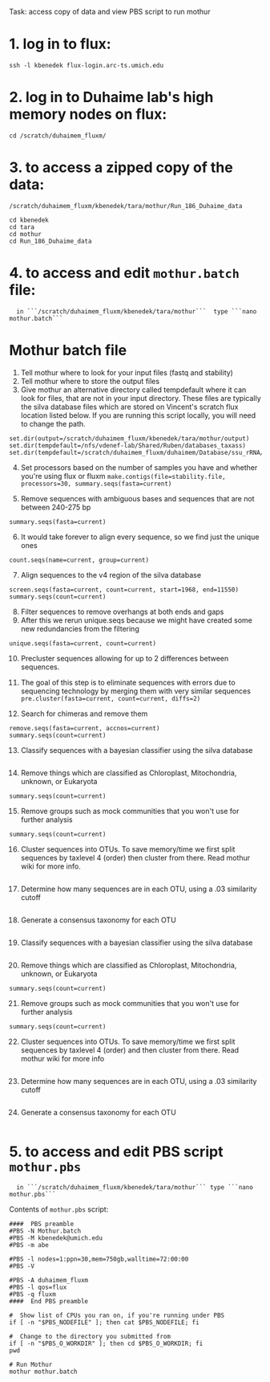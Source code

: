 Task: access copy of data and view PBS script to run mothur  

# 1. log in to flux:  
```ssh -l kbenedek flux-login.arc-ts.umich.edu```  

# 2. log in to Duhaime lab's high memory nodes on flux: 
```cd /scratch/duhaimem_fluxm/```  

# 3.  to access a zipped copy of the data: 
```/scratch/duhaimem_fluxm/kbenedek/tara/mothur/Run_186_Duhaime_data```  
```
cd kbenedek
cd tara
cd mothur
cd Run_186_Duhaime_data
```  

# 4. to access and edit ```mothur.batch```  file:

      in ```/scratch/duhaimem_fluxm/kbenedek/tara/mothur```  type ```nano mothur.batch```  


# Mothur batch file

1. Tell mothur where to look for your input files (fastq and stability)
2. Tell mothur where to store the output files
3. Give mothur an alternative directory called tempdefault where it can look for files, that are not in your input directory. These files are typically the silva database files which are stored on Vincent's scratch flux location listed below. If you are running this script locally, you will need to change the path.

```set.dir(input=/scratch/duhaimem_fluxm/kbenedek/tara/mothur/Run_186_Duhaime_data)
set.dir(output=/scratch/duhaimem_fluxm/kbenedek/tara/mothur/output)
set.dir(tempdefault=/nfs/vdenef-lab/Shared/Ruben/databases_taxass)
set.dir(tempdefault=/scratch/duhaimem_fluxm/duhaimem/Database/ssu_rRNA/Mothur)
```   

4. Set processors based on the number of samples you have and whether you're using flux or fluxm
```make.contigs(file=stability.file, processors=30, summary.seqs(fasta=current)```

5. Remove sequences with ambiguous bases and sequences that are not between 240-275 bp
```screen.seqs(fasta=current, group=current, summary=current, maxambig=0, maxlength=275, minlength=240, maxhomop=8)
summary.seqs(fasta=current)
```   

6. It would take forever to align every sequence, so we find just the unique ones
```unique.seqs(fasta=current)
count.seqs(name=current, group=current)
```   

7.  Align sequences to the v4 region of the silva database
```align.seqs(fasta=current, reference=silva.seed_v123.pcr.align)
screen.seqs(fasta=current, count=current, start=1968, end=11550)
summary.seqs(count=current)
```  

8. Filter sequences to remove overhangs at both ends and gaps
9. After this we rerun unique.seqs because we might have created some new redundancies from the filtering
```filter.seqs(fasta=current, vertical=T, trump=.)
unique.seqs(fasta=current, count=current)
```   

10. Precluster sequences allowing for up to 2 differences between sequences.
11. The goal of this step is to eliminate sequences with errors due to sequencing technology by merging them with very similar sequences  
```pre.cluster(fasta=current, count=current, diffs=2)```   

12. Search for chimeras and remove them
```chimera.uchime(fasta=current, count=current, dereplicate=t)
remove.seqs(fasta=current, accnos=current)
summary.seqs(count=current)
```  

13. Classify sequences with a bayesian classifier using the silva database
```classify.seqs(fasta=current, count=current, reference=silva.nr_v123.align, taxonomy=silv$
```  

14. Remove things which are classified as Chloroplast, Mitochondria, unknown, or Eukaryota
```remove.lineage(fasta=current, count=current, taxonomy=current, taxon=Chloroplast-Mitochondria-unknown-Eukaryota)
summary.seqs(count=current)
```  

15. Remove groups such as mock communities that you won't use for further analysis
```remove.groups(count=current, fasta=current, taxonomy=current, groups=Mock1-Mock2)
summary.seqs(count=current)
```  

16. Cluster sequences into OTUs. To save memory/time we first split sequences by taxlevel 4 (order) then cluster from there. Read mothur wiki for more info.
```cluster.split(fasta=current, count=current, taxonomy=current, splitmethod=classify, taxlevel=4, cutoff=0.15)
```  

17. Determine how many sequences are in each OTU, using a .03 similarity cutoff
```make.shared(list=current, count=current, label=0.03)
```  

18. Generate a consensus taxonomy for each OTU
```summary.seqs(count=current)
```  

19. Classify sequences with a bayesian classifier using the silva database
```classify.seqs(fasta=current, count=current, reference=silva.nr_v123.align, taxonomy=silva.nr_v123.tax, cutoff=60)
```  

20. Remove things which are classified as Chloroplast, Mitochondria, unknown, or Eukaryota
```remove.lineage(fasta=current, count=current, taxonomy=current, taxon=Chloroplast-Mitochondria-unknown-Eukaryota)
summary.seqs(count=current)
```  

21. Remove groups such as mock communities that you won't use for further analysis
```remove.groups(count=current, fasta=current, taxonomy=current, groups=Mock1-Mock2)
summary.seqs(count=current)
```  

22. Cluster sequences into OTUs. To save memory/time we first split sequences by taxlevel 4 (order) and then cluster from there. Read mothur wiki for more info
```cluster.split(fasta=current, count=current, taxonomy=current, splitmethod=classify, taxlevel=4, cutoff=0.15)
```  

23. Determine how many sequences are in each OTU, using a .03 similarity cutoff
```make.shared(list=current, count=current, label=0.03)
```  

24. Generate a consensus taxonomy for each OTU
```classify.otu(list=current, count=current, taxonomy=current, label=0.03)
```  


# 5. to access and edit PBS script ```mothur.pbs```  
      in ```/scratch/duhaimem_fluxm/kbenedek/tara/mothur``` type ```nano mothur.pbs```  

Contents of ```mothur.pbs``` script:
```  
####  PBS preamble
#PBS -N Mothur.batch
#PBS -M kbenedek@umich.edu
#PBS -m abe

#PBS -l nodes=1:ppn=30,mem=750gb,walltime=72:00:00
#PBS -V

#PBS -A duhaimem_fluxm
#PBS -l qos=flux
#PBS -q fluxm
####  End PBS preamble

#  Show list of CPUs you ran on, if you're running under PBS
if [ -n "$PBS_NODEFILE" ]; then cat $PBS_NODEFILE; fi  

#  Change to the directory you submitted from
if [ -n "$PBS_O_WORKDIR" ]; then cd $PBS_O_WORKDIR; fi
pwd 

# Run Mothur
mothur mothur.batch
```  


      
